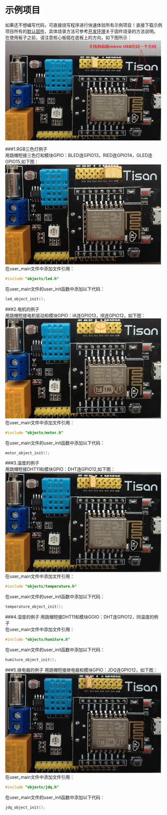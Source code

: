 # 示例项目  
如果还不想编写代码，可直接烧写程序进行快速体验所有示例项目！直接下载示例项目所有的[默认固件](http://pan.baidu.com/s/1nttObVj)，具体烧录方法可参考[开发环境](environment.md)关于固件烧录的方法说明。      
在使用板子之前，请注意核心板插在底板上的方向，如下图所示：  
![核心板方向示意图](image/example-01.png)  

###1.RGB三色灯例子   
用跳帽短接三色灯和模块GPIO：BLED连GPIO13，RlED连GPIO14，GLED连GPIO15,如下图：  
![核心板方向示意图](image/example-rgb.png)  
在user_main文件中添加文件引用：  
```c 
#include "objects/led.h"  
```
在user_main文件的user_init函数中添加以下代码：  
```c
led_object_init(); 
```
###2.电机的例子  
用跳帽短接电机驱动和模块GPIO：IA连GPIO13，IB连GPIO12，如下图：  
![电机连接示意图](image/example-motor.png)   
在user_main文件中添加文件引用：  
```c 
#include "objects/motor.h"  
```
在user_main文件的user_init函数中添加以下代码：  
```c
motor_object_init(); 
```
###3.温度的例子  
用跳帽短接DHT11和模块GPIO：DHT连GPIO12,如下图：  
![温度连接示意图](image/example-dht11.png)  
在user_main文件中添加文件引用：  
```c 
#include "objects/temperature.h"  
```
在user_main文件的user_init函数中添加以下代码：  
```c
temperature_object_init(); 
```
###4.湿度的例子
用跳帽短接DHT11和模块GOIO：DHT连GPIO12，同温度的例子  
在user_main文件中添加文件引用：  
```c 
#include "objects/humiture.h"  
```
在user_main文件的user_init函数中添加以下代码：  
```c
humiture_object_init(); 
```
###5.继电器的例子
用跳帽短接继电器和模块GPIO：JDQ连GPIO12，如下图：  
![继电器连接示意图](image/example-jdq.png)  
在user_main文件中添加文件引用：  
```c 
#include "objects/jdq.h"  
```
在user_main文件的user_init函数中添加以下代码：  
```c
jdq_object_init(); 
``` 





